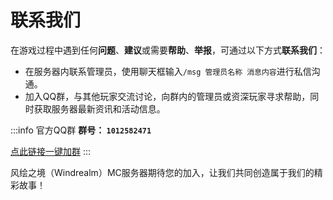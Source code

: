 # 联系我们

在游戏过程中遇到任何**问题**、**建议**或需要**帮助**、**举报**，可通过以下方式**联系我们**：
- 在服务器内联系管理员，使用聊天框输入`/msg 管理员名称 消息内容`进行私信沟通。
- 加入QQ群，与其他玩家交流讨论，向群内的管理员或资深玩家寻求帮助，同时获取服务器最新资讯和活动信息。

:::info 官方QQ群
**群号： `1012582471`**

[点此链接一键加群](http://qm.qq.com/cgi-bin/qm/qr?_wv=1027&k=fC_K4RkXet7pYXc1pHbp0XfIWZfmPNdw&authKey=jPEli5GKK9gubOEx24%2FBcv47RL99pe%2FFHBFw0fFVHC7Zi1f%2BoTtdH0bYdCPP5zB7&noverify=0&group_code=1012582471)
:::

风绘之境（Windrealm）MC服务器期待您的加入，让我们共同创造属于我们的精彩故事！